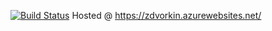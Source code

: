 [![Build Status](https://idvorkin.visualstudio.com/zdvorkinweb/_apis/build/status/ZachWebSite-dev-as%20-%20CI)](https://idvorkin.visualstudio.com/zdvorkinweb/_build/latest?definitionId=2)
Hosted @  https://zdvorkin.azurewebsites.net/

